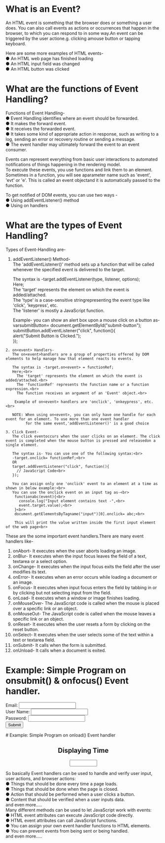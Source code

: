 # What is an Event?
 An HTML event is something that the browser does or something a user does. You can also call events as actions or occurrences that happen in the browser, to which you can respond to in some way.An event can be triggered by the user actione.g. clicking amouse button or tapping keyboard.

 Here are some more examples of HTML events-<br>
 ● An HTML web page has finished loading<br>
 ● An HTML input field was changed<br>
 ● An HTML button was clicked<br>

# What are the functions of Event Handling?
  Functions of Event Handling-<br>
  ● Event Handling identifies where an event should be forwarded.<br>
  ● It makes the forward event.<br>
  ● It receives the forwarded event.<br>
  ● It takes some kind of appropriate action in response, such as writing to a log, sending an error or   recovery routine or sending a message.<br>
  ● The event handler may ultimately forward the event to an event consumer.<br>

  Events can represent everything from basic user interactions to automated notifications of things happening in the rendering model.<br>
  To execute these events, you use functions and link them to an element. Sometimes in a function, you will see aparameter name such as 'event', 'evt' or 'e'. This is called an event objectand it is automatically passed to the function.<br>

  To get notified of DOM events, you can use two ways -<br>
  ● Using addEventListener() method<br>
  ● Using on<event> handlers

# What are the types of Event Handling?
  Types of Event-Handling are-<br>

   1. addEventListener() Method-<br>
      The 'addEventListener()' method sets up a function that will be called whenever the specified event is delivered to the target.<br>

      The syntax is -target.addEventListener(type, listener, options);<br>
      Here;<br>
        The 'target' represents the element on which the event is added/attached.<br>
        The 'type' is a case-sensitive stringrepresenting the event type like 'click', 'keypress', etc.<br>
        The 'listener' is mostly a JavaScript function.<br>

      Example- you can show an alert box upon a mouse click on a button as-<br>
       varsubmitButton= document.getElementById("submit-button");<br>
       submitButton.addEventListener("click", function(){<br>
          alert("Submit Button is Clicked.");<br>
        });
 
    2. on<event> Handlers-
       The on<event>handlers are a group of properties offered by DOM elements to help manage how that element reacts to events.
 
       The syntax is -target.on<event> = functionRef;
       Here;<br>
         The 'target' represents the element on which the event is added/attached.<br>
         The 'functionRef' represents the function name or a function expression.<br>
         The function receives an argument of an 'Event' object.<br>
  
        Example of on<event> handlers are 'onclick', 'onkeypress', etc.<br>
 
       NOTE: When using on<event>, you can only have one handle for each event for an element. To use more than one event handler
             for the same event,'addEventListener()' is a good choice

    3. Click Event-
       The click eventoccurs when the user clicks on an element. The click event is completed when the mouse button is pressed and releasedon a single element.

       The syntax is- You can use one of the following syntax:<br>
       -target.onclick= functionRef;<br>
       OR
       target.addEventListener("click", function(){
         // JavaScript Code<br>
       });

       You can assign only one 'onclick' event to an element at a time as shown in below example:<br>
       You can use the onclick event on an input tag as-<br>
        functionabc(event){<br>
          console.log("Input element contains text -",<br>
          event.target.value);<br>
        }<br>
        document.getElementsByTagname("input")[0].onclick= abc;<br>

        This will print the value written inside the first input element of the web page<br>
 
These are the some important event handlers.There are many event handlers like-
1. onAbort-	It executes when the user aborts loading an image.
2. onBlur-	    It executes when the input focus leaves the field of a text, textarea or a select option.
3. onChange-	It executes when the input focus exits the field after the user modifies its text.
4. onError-	It executes when an error occurs while loading a document or an image.
5. onFocus-	It executes when input focus enters the field by tabbing in or by clicking but not selecting input from the field.
6. onLoad- 	It executes when a window or image finishes loading.
7. onMouseOver- The JavaScript code is called when the mouse is placed over a specific link or an object.
8. onMouseOut-	The JavaScript code is called when the mouse leaves a specific link or an object.
9. onReset-	It executes when the user resets a form by clicking on the reset button.
10. onSelect-	It executes when the user selects some of the text within a text or textarea field.
11. onSubmit-	It calls when the form is submitted.
12. onUnload-	It calls when a document is exited.

# Example: Simple Program on onsubmit() & onfocus() Event handler.
<html>
     <body>
          <script>  
               function validateform()
               {  
                    var uname=document.myform.name.value;  
                    var upassword=document.myform.password.value;  
                    if (uname==null || uname=="")
                    {  
                         alert("Name cannot be left blank");  
                         return false;  
                    }
                    else if(upassword.length<6)
                    {  
                         alert("Password must be at least 6 characters long.");  
                         return false;  
                    }  
               }  
               function emailvalidation()
               {
                    var a=document.myform.email.value
                    if (a.indexOf("@")==-1)
                    {
                         alert("Please enter valid email address")
                         document.myform.email.focus()
                    }
               }
          </script>  
     <body>  
          <form name="myform" method="post" action="validpage.html" onsubmit="return validateform()">  
               Email: <input type="text" size="20" name="email" onblur="emailvalidation()"><br>
               User Name: <input type="text" name="name"><br>  
               Password: <input type="password" name="password"><br>  
               <input type="submit" value="Submit" >  
          </form>  
     </body>
</html>

<html>
     <body>
          <script type="text/javascript">
               alert("You are a Valid User !!!");
          </script>
     </body>
</html>
# Example: Simple Program on onload() Event handler
<html>
     <head>
     <script type="text/javascript">
     function time()
     {
          var d = new Date();
          var ty = d.getHours() + ":"+d.getMinutes()+":"+d.getSeconds();
          document.frmty.timetxt.value=ty;
          setInterval("time()",1000)
     }
     </script>
     </head>
<body onload="time()">
     <center><h2>Displaying Time</h2>
          <form name="frmty">
               <input type=text name=timetxt size="8">
          </form>
     </center>
</body>
</html>
So basically Event handlers can be used to handle and verify user input, user actions, and browser actions:<br>
● Things that should be done every time a page loads.<br>
● Things that should be done when the page is closed.<br>
● Action that should be performed when a user clicks a button.<br>
● Content that should be verified when a user inputs data.<br>
 and even more.....<br>
Many different methods can be used to let JavaScript work with events:<br>
● HTML event attributes can execute JavaScript code directly.<br>
● HTML event attributes can call JavaScript functions.<br>
● You can assign your own event handler functions to HTML elements.<br>
● You can prevent events from being sent or being handled.<br>
 and even more.....<br>
  
